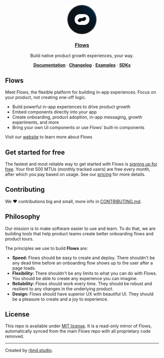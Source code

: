 <p align="center">
  <a href="https://flows.sh">
    <img src="./docs/avatar.png" height="96">
    <h3 align="center">Flows</h3>
  </a>
</p>

<p align="center">
  Build native product growth experiences, your way.
</p>

<p align="center">
  <a href="https://flows.sh/docs"><strong>Documentation</strong></a> ·
  <a href="https://flows.sh/changelog"><strong>Changelog</strong></a> ·
  <a href="https://flows.sh/examples"><strong>Examples</strong></a> ·
  <a href="https://flows.sh/docs/sdk-overview"><strong>SDKs</strong></a>
</p>

## Flows

Meet Flows, the flexible platform for building in-app experiences. Focus on your product, not creating one-off logic.

- Build powerful in-app experiences to drive product growth
- Embed components directly into your app
- Create onboarding, product adoption, in-app messaging, growth experiments, and more
- Bring your own UI components or use Flows' built-in components

Visit our [website](https://flows.sh) to learn more about Flows

## Get started for free

The fastest and most reliable way to get started with Flows is [signing up for free](https://app.flows.sh/signup). Your first 500 MTUs (monthly tracked users) are free every month, after which you pay based on usage. See our [pricing](https://flows.sh/pricing) for more details.

## Contributing

We ❤️ contributions big and small, more info in [CONTRIBUTING.md](/CONTRIBUTING.md).

## Philosophy

Our mission is to make software easier to use and learn. To do that, we are building tools that help product teams create better onboarding flows and product tours.

The principles we use to build **Flows** are:

- **Speed:** Flows should be easy to create and deploy. There shouldn't be any dead time before an onboarding flow shows up to the user after a page loads.
- **Flexibility:** There shouldn't be any limits to what you can do with Flows. You should be able to create any experience you can imagine.
- **Reliability:** Flows should work every time. They should be robust and resilient to any changes in the underlying product.
- **Design:** Flows should have superior UX with beautiful UI. They should be a pleasure to create and a joy to experience.

## License

This repo is available under [MIT license](/LICENSE.md). It is a read-only mirror of Flows, automatically synced from the main Flows repo with all proprietary code removed.

---

Created by [rbnd.studio](https://rbnd.studio/).
